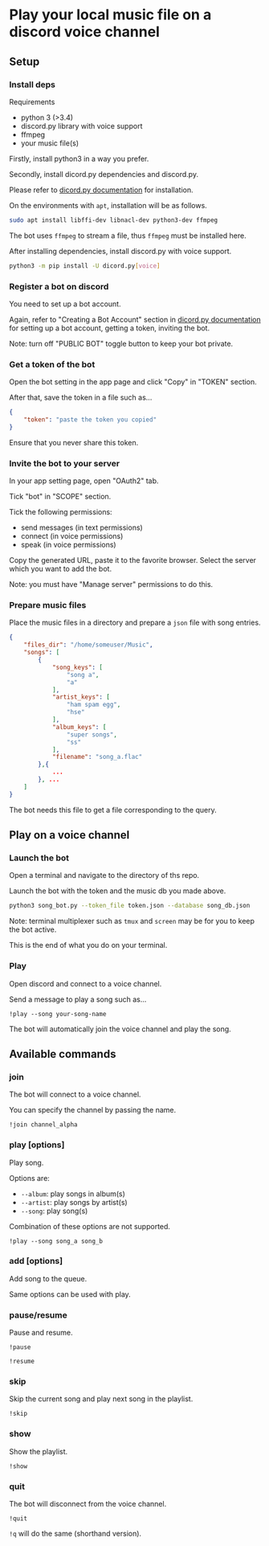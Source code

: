 # Play your local music file on a discord voice channel

## Setup

### Install deps

Requirements

* python 3 (>3.4)
* discord.py library with voice support
* ffmpeg
* your music file(s)

Firstly, install python3 in a way you prefer.

Secondly, install dicord.py dependencies and discord.py.

Please refer to [dicord.py documentation](https://discordpy.readthedocs.io/en/latest/) for installation.

On the environments with `apt`, installation will be as follows.

```bash
sudo apt install libffi-dev libnacl-dev python3-dev ffmpeg
```

The bot uses `ffmpeg` to stream a file, thus `ffmpeg` must be installed here.

After installing dependencies, install discord.py with voice support.

```bash
python3 -m pip install -U dicord.py[voice]
```

### Register a bot on discord

You need to set up a bot account.

Again, refer to "Creating a Bot Account" section in [dicord.py documentation](https://discordpy.readthedocs.io/en/latest/) for setting up a bot account, getting a token, inviting the bot.

Note: turn off "PUBLIC BOT" toggle button to keep your bot private.

### Get a token of the bot

Open the bot setting in the app page and click "Copy" in "TOKEN" section.

After that, save the token in a file such as...

```token.json
{
    "token": "paste the token you copied"
}
```

Ensure that you never share this token.

### Invite the bot to your server

In your app setting page, open "OAuth2" tab.

Tick "bot" in "SCOPE" section.

Tick the following permissions:

* send messages (in text permissions)
* connect (in voice permissions)
* speak (in voice permissions)

Copy the generated URL, paste it to the favorite browser. Select the server which you want to add the bot.

Note: you must have "Manage server" permissions to do this.

### Prepare music files

Place the music files in a directory and prepare a `json` file with song entries.

```song_db.json
{
    "files_dir": "/home/someuser/Music",
    "songs": [
        {
            "song_keys": [
                "song a",
                "a"
            ],
            "artist_keys": [
                "ham spam egg",
                "hse"
            ],
            "album_keys": [
                "super songs",
                "ss"
            ],
            "filename": "song_a.flac"
        },{
            ...
        }, ...
    ]
}
```

The bot needs this file to get a file corresponding to the query.

## Play on a voice channel

### Launch the bot

Open a terminal and navigate to the directory of ths repo.

Launch the bot with the token and the music db you made above.

```bash
python3 song_bot.py --token_file token.json --database song_db.json
```

Note: terminal multiplexer such as `tmux` and `screen` may be for you to keep the bot active.

This is the end of what you do on your terminal.

### Play

Open discord and connect to a voice channel.

Send a message to play a song such as...

```text
!play --song your-song-name
```

The bot will automatically join the voice channel and play the song.

## Available commands

### join

The bot will connect to a voice channel.

You can specify the channel by passing the name.

```text
!join channel_alpha
```

### play [options]

Play song.

Options are:

* `--album`: play songs in album(s)
* `--artist`: play songs by artist(s)
* `--song`: play song(s)

Combination of these options are not supported.

```text
!play --song song_a song_b
```

### add [options]

Add song to the queue.

Same options can be used with play.

### pause/resume

Pause and resume.

```text
!pause
```

```text
!resume
```

### skip

Skip the current song and play next song in the playlist.

```text
!skip
```

### show

Show the playlist.

```text
!show
```

### quit

The bot will disconnect from the voice channel.

```text
!quit
```

`!q` will do the same (shorthand version).
